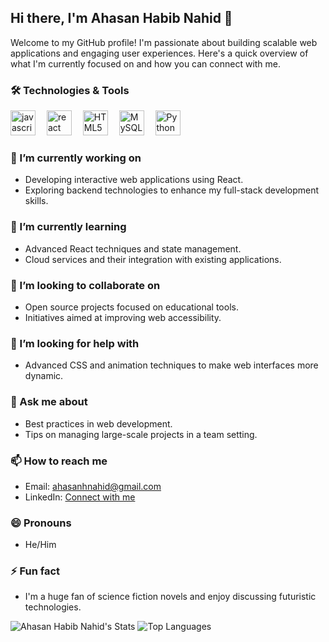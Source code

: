 ## Hi there, I'm Ahasan Habib Nahid 👋

<!--
**ahasan06/ahasan06** is a ✨ _special_ ✨ repository because its `README.md` (this file) appears on your GitHub profile.
-->

Welcome to my GitHub profile! I'm passionate about building scalable web applications and engaging user experiences. Here's a quick overview of what I'm currently focused on and how you can connect with me.

### 🛠️ Technologies & Tools

<div align="left">
  <img src="https://cdn.jsdelivr.net/gh/devicons/devicon/icons/javascript/javascript-original.svg" height="40" alt="javascript logo" title="JavaScript" />
  <img width="10" />
  <img src="https://cdn.jsdelivr.net/gh/devicons/devicon/icons/react/react-original.svg" height="40" alt="react logo" title="React" />
  <img width="10" />
  <img src="https://cdn.jsdelivr.net/gh/devicons/devicon/icons/html5/html5-original.svg" height="40" alt="HTML5 logo" title="HTML5" />
  <img width="10" />
  <img src="https://cdn.jsdelivr.net/gh/devicons/devicon/icons/mysql/mysql-original.svg" height="40" alt="MySQL logo" title="MySQL" />
  <img width="10" />
  <img src="https://cdn.jsdelivr.net/gh/devicons/devicon/icons/python/python-original.svg" height="40" alt="Python logo" title="Python" />
</div>

### 🔭 I’m currently working on

- Developing interactive web applications using React.
- Exploring backend technologies to enhance my full-stack development skills.

### 🌱 I’m currently learning

- Advanced React techniques and state management.
- Cloud services and their integration with existing applications.

### 👯 I’m looking to collaborate on

- Open source projects focused on educational tools.
- Initiatives aimed at improving web accessibility.

### 🤔 I’m looking for help with

- Advanced CSS and animation techniques to make web interfaces more dynamic.

### 💬 Ask me about

- Best practices in web development.
- Tips on managing large-scale projects in a team setting.

### 📫 How to reach me

- Email: [ahasanhnahid@gmail.com](mailto:ahasanhnahid@gmail.com)
- LinkedIn: [Connect with me](https://www.linkedin.com/in/ahasan-habib-nahid)

### 😄 Pronouns

- He/Him

### ⚡ Fun fact

- I'm a huge fan of science fiction novels and enjoy discussing futuristic technologies.

![Ahasan Habib Nahid's Stats](https://github-readme-stats.vercel.app/api?username=ahasan06&theme=transparent&show_icons=true&hide_border=true&count_private=true) ![Top Languages](https://github-readme-stats.vercel.app/api/top-langs/?username=ahasan06&layout=compact&theme=transparent)

